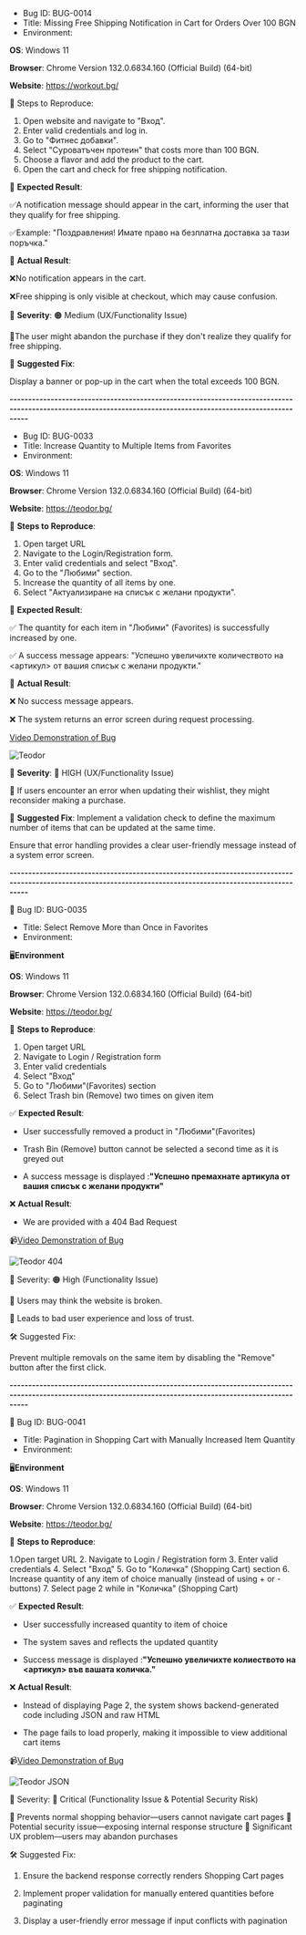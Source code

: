 - Bug ID: BUG-0014
- Title: Missing Free Shipping Notification in Cart for Orders Over 100 BGN
- Environment:

**OS**: Windows 11

**Browser**: Chrome Version 132.0.6834.160 (Official Build) (64-bit)

**Website**: https://workout.bg/

🔹 Steps to Reproduce:

1. Open website and navigate to "Вход".
2. Enter valid credentials and log in.
3. Go to "Фитнес добавки".
4. Select "Суроватъчен протеин" that costs more than 100 BGN.
5. Choose a flavor and add the product to the cart.
6. Open the cart and check for free shipping notification.

🔹 **Expected Result**:

✅A notification message should appear in the cart, informing the user that they qualify for free shipping.

✅Example: "Поздравления! Имате право на безплатна доставка за тази поръчка."

🔹 **Actual Result**:

❌No notification appears in the cart.

❌Free shipping is only visible at checkout, which may cause confusion.

🔹 **Severity**: 🟠 Medium (UX/Functionality Issue)

📌The user might abandon the purchase if they don't realize they qualify for free shipping.

🔹 **Suggested Fix**:

Display a banner or pop-up in the cart when the total exceeds 100 BGN.

**-------------------------------------------------------------------------------------------------------------------------------------------------------------**

- Bug ID: BUG-0033
- Title: Increase Quantity to Multiple Items from Favorites
- Environment:

**OS**: Windows 11

**Browser**: Chrome Version 132.0.6834.160 (Official Build) (64-bit)

**Website**: https://teodor.bg/

🔹 **Steps to Reproduce**:

1. Open target URL
2. Navigate to the Login/Registration form.
3. Enter valid credentials and select "Вход".
4. Go to the "Любими" section.
5. Increase the quantity of all items by one.
6. Select "Актуализиране на списък с желани продукти".

🔹 **Expected Result**:

✅ The quantity for each item in "Любими" (Favorites) is successfully increased by one.

✅ A success message appears: "Успешно увеличихте количеството на <артикул> от вашия списък с желани продукти."

🔹 **Actual Result**:

❌ No success message appears.

❌ The system returns an error screen during request processing.

[Video Demonstration of Bug](https://github.com/Drunin-Martin/QA-Test-Cases-and-Bugs/raw/main/Teodor%20%231.mp4)

![Teodor](https://github.com/user-attachments/assets/40ec16f1-ca57-4789-8622-103176e7a5dd)


🔹 **Severity**: 🔴 HIGH (UX/Functionality Issue)

📌 If users encounter an error when updating their wishlist, they might reconsider making a purchase.

🔹 **Suggested Fix**:
Implement a validation check to define the maximum number of items that can be updated at the same time.

Ensure that error handling provides a clear user-friendly message instead of a system error screen.

**-------------------------------------------------------------------------------------------------------------------------------------------------------------**

🐞 Bug ID: BUG-0035
- Title: Select Remove More than Once in Favorites
- Environment:

🖥️**Environment**

**OS**: Windows 11

**Browser**: Chrome Version 132.0.6834.160 (Official Build) (64-bit)

**Website**: https://teodor.bg/

🔹 **Steps to Reproduce**:

1. Open target URL
2. Navigate to Login / Registration form
3. Enter valid credentials
4. Select "Вход"
5. Go to "Любими"(Favorites) section
6. Select Trash bin (Remove) two times on given item

✅  **Expected Result**:

- User successfully removed a product in "Любими"(Favorites)

- Trash Bin (Remove) button cannot be selected a second time as it is greyed out

- A success message is displayed :**"Успешно премахнате артикула от вашия списък с желани продукти"**

❌ **Actual Result**:

- We are provided with a 404 Bad Request

📹[Video Demonstration of Bug](https://github.com/Drunin-Martin/QA-Test-Cases-and-Bugs/blob/main/Teodor%20%232.mp4)

![Teodor 404](https://github.com/user-attachments/assets/8de71ae1-4b9e-436b-a079-f4f66fe4172a)

🚨 Severity: 🟠 High (Functionality Issue)

📌 Users may think the website is broken.

📌 Leads to bad user experience and loss of trust.

🛠️  Suggested Fix:

Prevent multiple removals on the same item by disabling the "Remove" button after the first click.

**-------------------------------------------------------------------------------------------------------------------------------------------------------------**

🐞 Bug ID: BUG-0041
- Title: Pagination in Shopping Cart with Manually Increased Item Quantity
- Environment:

🖥️**Environment**

**OS**: Windows 11

**Browser**: Chrome Version 132.0.6834.160 (Official Build) (64-bit)

**Website**: https://teodor.bg/

🔹 **Steps to Reproduce**:

1.Open target URL
2. Navigate to Login / Registration form
3. Enter valid credentials
4. Select "Вход"
5. Go to "Количка" (Shopping Cart) section
6. Increase quantity of any item of choice manually (instead of using + or - buttons)
7. Select page 2 while in "Количка" (Shopping Cart)

✅  **Expected Result**:

 - User successfully increased quantity to item of choice

 - The system saves and reflects the updated quantity

 - Success message is displayed :**"Успешно увеличихте колиеството на <артикул> във вашата количка."**

❌ **Actual Result**:

 - Instead of displaying Page 2, the system shows backend-generated code including JSON and raw HTML

 - The page fails to load properly, making it impossible to view additional cart items

📹[Video Demonstration of Bug](https://github.com/Drunin-Martin/QA-Test-Cases-and-Bugs/blob/main/Teodor%20%232.mp4)

![Teodor JSON](https://github.com/user-attachments/assets/6c56e49e-2787-4f0e-b83a-8f736ef6ffae)


🚨 Severity: 🛑 Critical (Functionality Issue & Potential Security Risk)

📌 Prevents normal shopping behavior—users cannot navigate cart pages
📌 Potential security issue—exposing internal response structure
📌 Significant UX problem—users may abandon purchases

🛠️ Suggested Fix:

1. Ensure the backend response correctly renders Shopping Cart pages

2. Implement proper validation for manually entered quantities before paginating

3. Display a user-friendly error message if input conflicts with pagination
